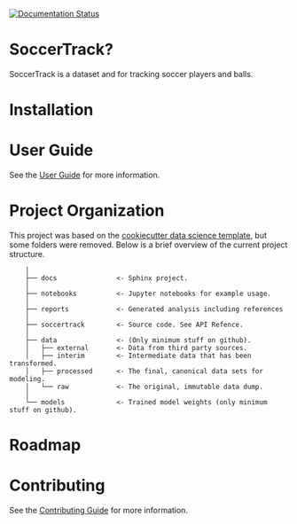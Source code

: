 [![Documentation Status](https://readthedocs.org/projects/soccertrack/badge/?version=latest)](https://soccertrack.readthedocs.io/en/latest/?badge=latest)



# SoccerTrack?

SoccerTrack is a dataset and for tracking soccer players and balls.

# Installation


# User Guide

See the [User Guide](https://soccertrack.readthedocs.io/en/latest/user_guide.html) for more information.

# Project Organization

This project was based on the [cookiecutter data science template](https://drivendata.github.io/cookiecutter-data-science/), but some folders were removed. Below is a brief overview of the current project structure. 

```
    │
    ├── docs               <- Sphinx project.
    │
    ├── notebooks          <- Jupyter notebooks for example usage.
    │
    ├── reports            <- Generated analysis including references
    │
    ├── soccertrack        <- Source code. See API Refence.
    │
    ├── data               <- (Only minimum stuff on github).
    │   ├── external       <- Data from third party sources.
    │   ├── interim        <- Intermediate data that has been transformed.
    │   ├── processed      <- The final, canonical data sets for modeling.
    │   └── raw            <- The original, immutable data dump.
    │
    └── models             <- Trained model weights (only minimum stuff on github).
```

# Roadmap

# Contributing

See the [Contributing Guide](https://soccertrack.readthedocs.io/en/latest/contributing.html) for more information.